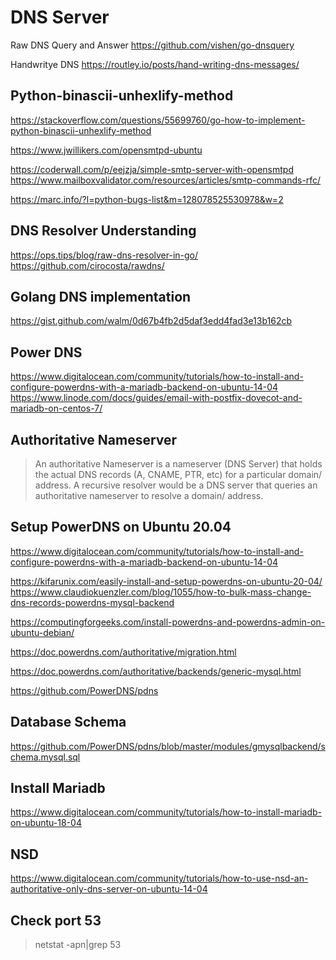 # DNS Server

Raw DNS Query and Answer
https://github.com/vishen/go-dnsquery

Handwritye DNS
https://routley.io/posts/hand-writing-dns-messages/

## Python-binascii-unhexlify-method
https://stackoverflow.com/questions/55699760/go-how-to-implement-python-binascii-unhexlify-method


https://www.jwillikers.com/opensmtpd-ubuntu

https://coderwall.com/p/eejzja/simple-smtp-server-with-opensmtpd
https://www.mailboxvalidator.com/resources/articles/smtp-commands-rfc/

https://marc.info/?l=python-bugs-list&m=128078525530978&w=2


## DNS Resolver Understanding 
https://ops.tips/blog/raw-dns-resolver-in-go/
https://github.com/cirocosta/rawdns/

## Golang DNS implementation
https://gist.github.com/walm/0d67b4fb2d5daf3edd4fad3e13b162cb


## Power DNS
https://www.digitalocean.com/community/tutorials/how-to-install-and-configure-powerdns-with-a-mariadb-backend-on-ubuntu-14-04
https://www.linode.com/docs/guides/email-with-postfix-dovecot-and-mariadb-on-centos-7/

## Authoritative Nameserver
> An authoritative Nameserver is a nameserver (DNS Server) that holds the actual DNS records (A, CNAME, PTR, etc) for a particular domain/ address. A recursive resolver would be a DNS server that queries an authoritative nameserver to resolve a domain/ address.

## Setup PowerDNS on Ubuntu 20.04

https://www.digitalocean.com/community/tutorials/how-to-install-and-configure-powerdns-with-a-mariadb-backend-on-ubuntu-14-04

https://kifarunix.com/easily-install-and-setup-powerdns-on-ubuntu-20-04/
https://www.claudiokuenzler.com/blog/1055/how-to-bulk-mass-change-dns-records-powerdns-mysql-backend

https://computingforgeeks.com/install-powerdns-and-powerdns-admin-on-ubuntu-debian/

https://doc.powerdns.com/authoritative/migration.html

https://doc.powerdns.com/authoritative/backends/generic-mysql.html

https://github.com/PowerDNS/pdns

## Database Schema
https://github.com/PowerDNS/pdns/blob/master/modules/gmysqlbackend/schema.mysql.sql

## Install Mariadb
https://www.digitalocean.com/community/tutorials/how-to-install-mariadb-on-ubuntu-18-04


## NSD
https://www.digitalocean.com/community/tutorials/how-to-use-nsd-an-authoritative-only-dns-server-on-ubuntu-14-04

## Check port 53
> netstat -apn|grep 53
